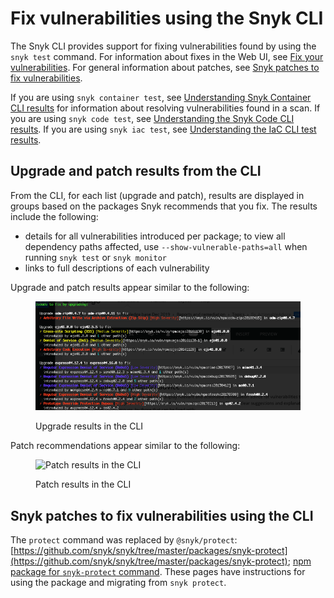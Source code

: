 # Fix vulnerabilities using the Snyk CLI

The Snyk CLI provides support for fixing vulnerabilities found by using the `snyk test` command. For information about fixes in the Web UI, see [Fix your vulnerabilities](../../scan-application-code/snyk-open-source/starting-to-fix-vulnerabilities/fix-your-vulnerabilities.md). For general information about patches, see [Snyk patches to fix vulnerabilities](../../scan-application-code/snyk-open-source/starting-to-fix-vulnerabilities/snyk-patches-to-fix-vulnerabilities.md).

If you are using `snyk container test`, see [Understanding Snyk Container CLI results](../../scan-containers/snyk-cli-for-container-security/understanding-snyk-container-cli-results.md) for information about resolving vulnerabilities found in a scan. If you are using `snyk code test`, see [Understanding the Snyk Code CLI results](../../scan-application-code/snyk-code/cli-for-snyk-code/snyk-code-cli-results.md). If you are using `snyk iac test`, see [Understanding the IaC CLI test results](../../scan-cloud-deployment/snyk-infrastructure-as-code/snyk-cli-for-infrastructure-as-code/understanding-the-cli-test-output/).

## Upgrade and patch results from the CLI

From the CLI, for each list (upgrade and patch), results are displayed in groups based on the packages Snyk recommends that you fix. The results include the following:

* details for all vulnerabilities introduced per package; to view all dependency paths affected, use `--show-vulnerable-paths=all` when running `snyk test` or `snyk monitor`
* links to full descriptions of each vulnerability

Upgrade and patch results appear similar to the following:

<figure><img src="../../.gitbook/assets/image (17) (1) (1) (1) (1) (1) (1) (1) (1) (1) (1) (1) (1) (1) (1) (1).png" alt="Upgrade results in the CLI"><figcaption><p>Upgrade results in the CLI</p></figcaption></figure>

Patch recommendations appear similar to the following:

<figure><img src="../../.gitbook/assets/uuid-1afca091-a9a5-d42c-40b6-f48aa0e72584-en.png" alt="Patch results in the CLI"><figcaption><p>Patch results in the CLI</p></figcaption></figure>

## Snyk patches to fix vulnerabilities using the CLI

The `protect` command was replaced by `@snyk/protect`: [https://github.com/snyk/snyk/tree/master/packages/snyk-protect](https://github.com/snyk/snyk/tree/master/packages/snyk-protect); [npm package for `snyk-protect` command](https://www.npmjs.com/package/@snyk/protect). These pages have instructions for using the package and migrating from `snyk protect`.
